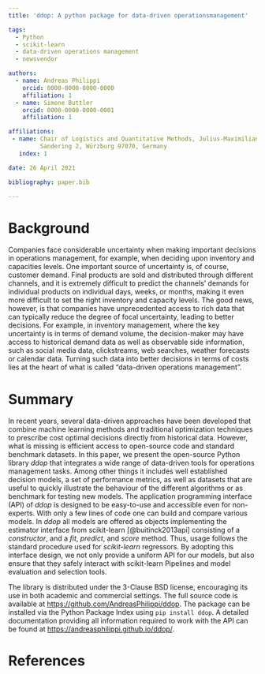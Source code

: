 ```yaml
---
title: 'ddop: A python package for data-driven operationsmanagement'

tags:
  - Python
  - scikit-learn
  - data-driven operations management
  - newsvendor

authors:
  - name: Andreas Philippi
    orcid: 0000-0000-0000-0000
    affiliation: 1
  - name: Simone Buttler
    orcid: 0000-0000-0000-0001
    affiliation: 1

affiliations:
 - name: Chair of Logistics and Quantitative Methods, Julius-Maximilians-Universität Würzburg,  
         Sandering 2, Würzburg 97070, Germany
   index: 1

date: 26 April 2021

bibliography: paper.bib

---
```



# Background

Companies face considerable uncertainty when making important decisions in operations management, for example, when deciding upon inventory and capacities levels. One important source of uncertainty is, of course, customer demand. Final products are sold and distributed through different channels, and it is extremely difficult to predict the channels’ demands for individual products on individual days, weeks, or months, making it even more difficult to set the right inventory and capacity levels. The good news, however, is that companies have unprecedented access to rich data that can typically reduce the degree of focal uncertainty, leading to better decisions. For example, in inventory management, where the key uncertainty is in terms of demand volume, the decision-maker may have access to historical demand data as well as observable side information, such as social media data, clickstreams, web searches, weather forecasts or calendar data. Turning such data into better decisions in terms of costs lies at the heart of what is called “data-driven operations management”.

# Summary
In recent years, several data-driven approaches have been developed that combine machine learning methods and traditional optimization techniques to prescribe cost optimal decisions directly from historical data. However, what is missing is efficient access to open-source code and standard benchmark datasets. In this paper, we present the open-source Python library *ddop* that integrates a wide range of data-driven tools for operations management tasks. Among other things it includes well established decision models, a set of performance metrics, as well as datasets that are useful to quickly illustrate the behaviour of the different algorithms or as benchmark for testing new models. The application programming interface (API) of *ddop* is designed to be easy-to-use and accessible even for non-experts. With only a few lines of code one can build and compare various models. In *ddop* all models are offered as objects implementing the estimator interface from scikit-learn [@buitinck2013api] consisting of a *constructor*, and a *fit*, *predict*, and *score* method. Thus, usage follows the standard procedure used for *scikit-learn* regressors. By adopting this interface design, we not only provide a uniform API for our models, but also ensure that they safely interact with scikit-learn Pipelines and model evaluation and selection tools.  

The library is distributed under the 3-Clause BSD license, encouraging its use in both academic and commercial settings. The full source code is available at https://github.com/AndreasPhilippi/ddop. The package can be installed via the Python Package Index using `pip install ddop`.  A detailed documentation providing all information required to work  with the API can be found at https://andreasphilippi.github.io/ddop/. 


# References 